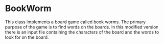 # BookWorm
This class Implements a board game called book worms. The primary purpose of the game is to find words  on the boards. In this modified version there is an input file containing the characters of the board and the words to look for on the board.
